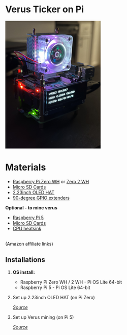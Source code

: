 # Verus Ticker on Pi
<img src="images/verusTicker.jpeg" alt="tinySetup1" width="300">


# Materials
* [Raspberry Pi Zero WH](https://amzn.to/49mZVxC) or [Zero 2 WH](https://amzn.to/3Ov69Dm)<br />
* [Micro SD Cards](https://amzn.to/4erXgWD)<br />
* [2.23inch OLED HAT](https://amzn.to/3V2gCKb)<br />
* [90-degree GPIO extenders](https://amzn.to/3Uooea9)<br />

__Optional - to mine verus__ <br />
* [Raspberry Pi 5](https://amzn.to/3PGuwie) <br />
* [Micro SD Cards](https://amzn.to/4erXgWD)<br />
* [CPU heatsink](https://amzn.to/3OGf84X)<br />

<br />
(Amazon affiliate links)<br />


## **Installations**

1. **OS install:**
   - Raspberry Pi Zero WH / 2 WH - Pi OS Lite 64-bit <br />
   - Raspberry Pi 5 - Pi OS Lite 64-bit

2. Set up 2.23inch OLED HAT (on Pi Zero) 

    _[Source](https://www.waveshare.com/wiki/2.23inch_OLED_HAT)_
   <br />

3. Set up Verus mining (on Pi 5) 

    _[Source](https://github.com/monkins1010/ccminer/releases/tag/v3.8.3a)_
   <br />
